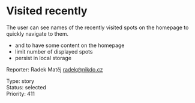 # Visited recently

The user can see names of the recently visited spots on the homepage to quickly navigate to them.

- and to have some content on the homepage
- limit number of displayed spots
- persist in local storage

Reporter: Radek Matěj <radek@nikdo.cz>  

Type: story  
Status: selected  
Priority: 411

